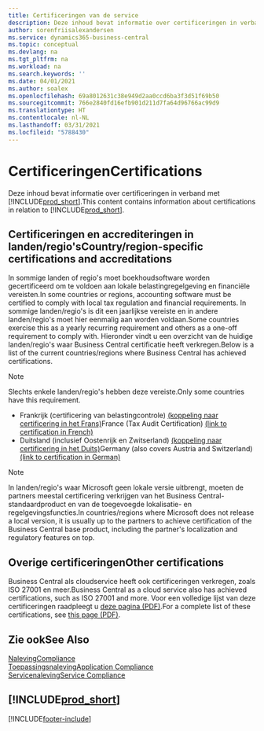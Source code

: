 ```yaml
---
title: Certificeringen van de service
description: Deze inhoud bevat informatie over certificeringen in verband met Business Central.
author: sorenfriisalexandersen
ms.service: dynamics365-business-central
ms.topic: conceptual
ms.devlang: na
ms.tgt_pltfrm: na
ms.workload: na
ms.search.keywords: ''
ms.date: 04/01/2021
ms.author: soalex
ms.openlocfilehash: 69a8012631c38e949d2aa0ccd6ba3f3d51f69b50
ms.sourcegitcommit: 766e2840fd16efb901d211d7fa64d96766ac99d9
ms.translationtype: HT
ms.contentlocale: nl-NL
ms.lasthandoff: 03/31/2021
ms.locfileid: "5788430"
---
```

# <a name="certifications"></a><span data-ttu-id="63620-103">Certificeringen</span><span class="sxs-lookup"><span data-stu-id="63620-103">Certifications</span></span>

<span data-ttu-id="63620-104">Deze inhoud bevat informatie over certificeringen in verband met [!INCLUDE[prod_short](../includes/prod_short.md)].</span><span class="sxs-lookup"><span data-stu-id="63620-104">This content contains information about certifications in relation to [!INCLUDE[prod_short](../includes/prod_short.md)].</span></span>  

## <a name="countryregion-specific-certifications-and-accreditations"></a><span data-ttu-id="63620-105">Certificeringen en accrediteringen in landen/regio's</span><span class="sxs-lookup"><span data-stu-id="63620-105">Country/region-specific certifications and accreditations</span></span>

<span data-ttu-id="63620-106">In sommige landen of regio's moet boekhoudsoftware worden gecertificeerd om te voldoen aan lokale belastingregelgeving en financiële vereisten.</span><span class="sxs-lookup"><span data-stu-id="63620-106">In some countries or regions, accounting software must be certified to comply with local tax regulation and financial requirements.</span></span> <span data-ttu-id="63620-107">In sommige landen/regio's is dit een jaarlijkse vereiste en in andere landen/regio's moet hier eenmalig aan worden voldaan.</span><span class="sxs-lookup"><span data-stu-id="63620-107">Some countries exercise this as a yearly recurring requirement and others as a one-off requirement to comply with.</span></span> <span data-ttu-id="63620-108">Hieronder vindt u een overzicht van de huidige landen/regio's waar Business Central certificatie heeft verkregen.</span><span class="sxs-lookup"><span data-stu-id="63620-108">Below is a list of the current countries/regions where Business Central has achieved certifications.</span></span>

> [!NOTE]
> <span data-ttu-id="63620-109">Slechts enkele landen/regio's hebben deze vereiste.</span><span class="sxs-lookup"><span data-stu-id="63620-109">Only some countries have this requirement.</span></span>

- <span data-ttu-id="63620-110">Frankrijk (certificering van belastingcontrole) [(koppeling naar certificering in het Frans)](https://certificates.infocert.org/#)</span><span class="sxs-lookup"><span data-stu-id="63620-110">France (Tax Audit Certification) [(link to certification in French)](https://certificates.infocert.org/#)</span></span><!--(https://certificates.infocert.org/certificates/CERTIF-07-181-R16.pdf)-->  
- <span data-ttu-id="63620-111">Duitsland (inclusief Oostenrijk en Zwitserland) [(koppeling naar certificering in het Duits)](https://www.bdo.de/de-de/themen/softwarebescheinungen/bdo/microsoft-dynamics-365-business-central)</span><span class="sxs-lookup"><span data-stu-id="63620-111">Germany (also covers Austria and Switzerland) [(link to certification in German)](https://www.bdo.de/de-de/themen/softwarebescheinungen/bdo/microsoft-dynamics-365-business-central)</span></span>  

> [!NOTE]  
> <span data-ttu-id="63620-112">In landen/regio's waar Microsoft geen lokale versie uitbrengt, moeten de partners meestal certificering verkrijgen van het Business Central-standaardproduct en van de toegevoegde lokalisatie- en regelgevingsfuncties.</span><span class="sxs-lookup"><span data-stu-id="63620-112">In countries/regions where Microsoft does not release a local version, it is usually up to the partners to achieve certification of the Business Central base product, including the partner's localization and regulatory features on top.</span></span>

## <a name="other-certifications"></a><span data-ttu-id="63620-113">Overige certificeringen</span><span class="sxs-lookup"><span data-stu-id="63620-113">Other certifications</span></span>

<span data-ttu-id="63620-114">Business Central als cloudservice heeft ook certificeringen verkregen, zoals ISO 27001 en meer.</span><span class="sxs-lookup"><span data-stu-id="63620-114">Business Central as a cloud service also has achieved certifications, such as ISO 27001 and more.</span></span> <span data-ttu-id="63620-115">Voor een volledige lijst van deze certificeringen raadpleegt u [deze pagina (PDF)](https://aka.ms/d365-compliance-list).</span><span class="sxs-lookup"><span data-stu-id="63620-115">For a complete list of these certifications, see [this page (PDF)](https://aka.ms/d365-compliance-list).</span></span>

## <a name="see-also"></a><span data-ttu-id="63620-116">Zie ook</span><span class="sxs-lookup"><span data-stu-id="63620-116">See Also</span></span>

[<span data-ttu-id="63620-117">Naleving</span><span class="sxs-lookup"><span data-stu-id="63620-117">Compliance</span></span>](compliance-overview.md)  
[<span data-ttu-id="63620-118">Toepassingsnaleving</span><span class="sxs-lookup"><span data-stu-id="63620-118">Application Compliance</span></span>](compliance-application-compliance.md)  
[<span data-ttu-id="63620-119">Servicenaleving</span><span class="sxs-lookup"><span data-stu-id="63620-119">Service Compliance</span></span>](compliance-service-compliance.md)  

## [!INCLUDE[prod_short](../includes/free_trial_md.md)]  


[!INCLUDE[footer-include](../includes/footer-banner.md)]